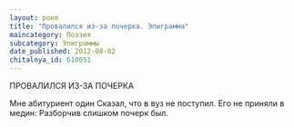 ```yaml
---
layout: poem
title: "Провалился из-за почерка. Эпиграмма"
maincategory: Поэзия
subcategory: Эпиграммы
date_published: 2012-08-02
chitalnya_id: 610051
---
```




ПРОВАЛИЛСЯ ИЗ-ЗА ПОЧЕРКА

Мне абитуриент один
Сказал, что в вуз не поступил.
Его не приняли в медин:
Разборчив слишком почерк был.






